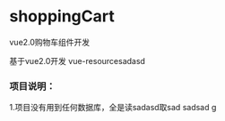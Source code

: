 # shoppingCart
vue2.0购物车组件开发

基于vue2.0开发
vue-resourcesadasd
### 项目说明：
1.项目没有用到任何数据库，全是读sadasd取sad
sadsad
g